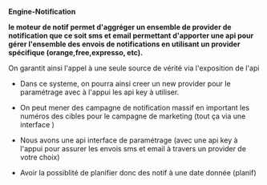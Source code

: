 **Engine-Notification**


**le moteur de notif permet d'aggréger un ensemble de provider de notification
que ce soit sms et email permettant d'apporter une api pour gérer l'ensemble
des envois de notifications en utilisant un provider spécifique
(orange,free,expresso, etc).** 

On garantit ainsi l'appel à une seule source de vérité via l'exposition
de l'api 

* Dans ce systeme, on pourra ainsi creer un new provider pour le paramétrage avec 
à l'appui les api key à utiliser.

* On peut mener des campagne de notification massif en important les numéros des cibles pour le
campagne de marketing (tout ça via une interface )

* Nous avons une api interface de paramétrage (avec une api key à l'appui pour assurer les envois sms et email à travers un provider de votre choix)

* Avoir la possiblité de planifier donc des notif à une date donnée (planif)

